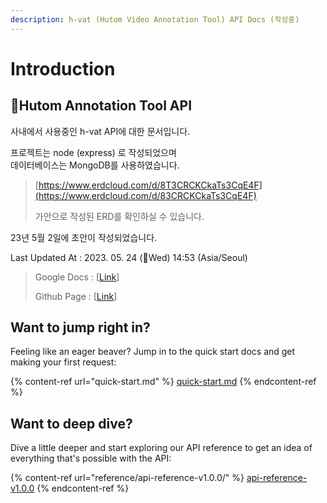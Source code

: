```yaml
---
description: h-vat (Hutom Video Annotation Tool) API Docs (작성중)
---
```


# Introduction

## Hutom Annotation Tool API

사내에서 사용중인 h-vat API에 대한 문서입니다.

프로젝트는 node (express) 로 작성되었으며\
데이터베이스는 MongoDB를 사용하였습니다.

> [https://www.erdcloud.com/d/8T3CRCKCkaTs3CqE4F](https://www.erdcloud.com/d/83CRCKCkaTs3CqE4F)
>
> 가안으로 작성된 ERD를 확인하실 수 있습니다.

23년 5월 2일에 초안이 작성되었습니다.

Last Updated At : 2023. 05. 24 (Wed) 14:53 (Asia/Seoul)

> Google Docs : \[[Link](https://docs.google.com/document/d/1oMv\_sxEzvJUFiEH-hPig-7OnLKNk-iQwdIpWNBl1YXw/)]
>
> Github Page : \[[Link](https://github.com/baanss/h-vat-docs-gitbook)]

## Want to jump right in?

Feeling like an eager beaver? Jump in to the quick start docs and get making your first request:

{% content-ref url="quick-start.md" %}
[quick-start.md](quick-start.md)
{% endcontent-ref %}

## Want to deep dive?

Dive a little deeper and start exploring our API reference to get an idea of everything that's possible with the API:

{% content-ref url="reference/api-reference-v1.0.0/" %}
[api-reference-v1.0.0](reference/api-reference-v1.0.0/)
{% endcontent-ref %}
